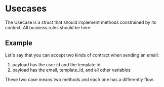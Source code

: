 # Usecases

The Usecase is a struct that should implement methods constrained by its context. All business rules should be here

## Example

Let's say that you can accept two kinds of contract when sending an email:

1. payload has the user id and the template id
2. payload has the email, template_id, and all other variables

These two case means two methods and each one has a differently flow.
